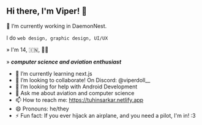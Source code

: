 ## Hi there, I'm Viper! 👋
 🔭 I’m currently working in DaemonNest.
 
I do `web design, graphic design, UI/UX`

» I'm 14, 🇮🇳, 🏳‍🌈

» ***computer science and aviation enthusiast***


- 🌱 I’m currently learning next.js
- 👯 I’m looking to collaborate! On Discord: @viperdoll__
- 🤔 I’m looking for help with Android Development
- 💬 Ask me about aviation and computer science
- 📫 How to reach me: https://tuhinsarkar.netlify.app
- 😄 Pronouns: he/they
- ⚡ Fun fact: If you ever hijack an airplane, and you need a pilot, I'm in! :3 
<!--
**viperdoll/viperdoll** is a ✨ _special_ ✨ repository because its `README.md` (this file) appears on your GitHub profile.

Here are some ideas to get you started:

- 🔭 I’m currently working in DaemonNest
- 🌱 I’m currently learning next.js
- 👯 I’m looking to collaborate! On Discord: @viperdoll__
- 🤔 I’m looking for help with Android Development
- 💬 Ask me about aviation and computer science
- 📫 How to reach me: https://tuhinsarkar.netlify.app
- 😄 Pronouns: he/they
- ⚡ Fun fact: If you ever hijack an airplane, and you need a pilot, I'm in! :3 
-->
